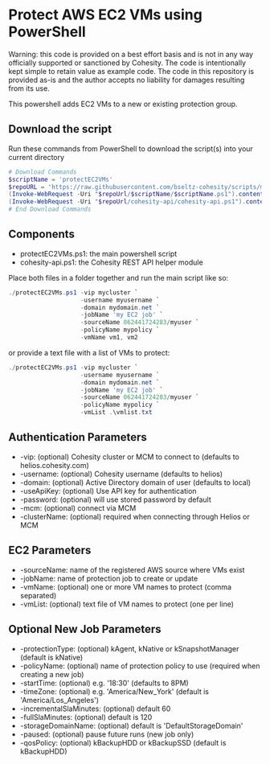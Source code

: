 # Protect AWS EC2 VMs using PowerShell

Warning: this code is provided on a best effort basis and is not in any way officially supported or sanctioned by Cohesity. The code is intentionally kept simple to retain value as example code. The code in this repository is provided as-is and the author accepts no liability for damages resulting from its use.

This powershell adds EC2 VMs to a new or existing protection group.

## Download the script

Run these commands from PowerShell to download the script(s) into your current directory

```powershell
# Download Commands
$scriptName = 'protectEC2VMs'
$repoURL = 'https://raw.githubusercontent.com/bseltz-cohesity/scripts/master/powershell'
(Invoke-WebRequest -Uri "$repoUrl/$scriptName/$scriptName.ps1").content | Out-File "$scriptName.ps1"; (Get-Content "$scriptName.ps1") | Set-Content "$scriptName.ps1"
(Invoke-WebRequest -Uri "$repoUrl/cohesity-api/cohesity-api.ps1").content | Out-File cohesity-api.ps1; (Get-Content cohesity-api.ps1) | Set-Content cohesity-api.ps1
# End Download Commands
```

## Components

* protectEC2VMs.ps1: the main powershell script
* cohesity-api.ps1: the Cohesity REST API helper module

Place both files in a folder together and run the main script like so:

```powershell
./protectEC2VMs.ps1 -vip mycluster `
                    -username myusername `
                    -domain mydomain.net `
                    -jobName 'my EC2 job' `
                    -sourceName 062441724283/myuser `
                    -policyName mypolicy `
                    -vmName vm1, vm2
```

or provide a text file with a list of VMs to protect:

```powershell
./protectEC2VMs.ps1 -vip mycluster `
                    -username myusername `
                    -domain mydomain.net `
                    -jobName 'my EC2 job' `
                    -sourceName 062441724283/myuser `
                    -policyName mypolicy `
                    -vmList .\vmlist.txt
```

## Authentication Parameters

* -vip: (optional) Cohesity cluster or MCM to connect to (defaults to helios.cohesity.com)
* -username: (optional) Cohesity username (defaults to helios)
* -domain: (optional) Active Directory domain of user (defaults to local)
* -useApiKey: (optional) Use API key for authentication
* -password: (optional) will use stored password by default
* -mcm: (optional) connect via MCM
* -clusterName: (optional) required when connecting through Helios or MCM

## EC2 Parameters

* -sourceName: name of the registered AWS source where VMs exist
* -jobName: name of protection job to create or update
* -vmName: (optional) one or more VM names to protect (comma separated)
* -vmList: (optional) text file of VM names to protect (one per line)

## Optional New Job Parameters

* -protectionType: (optional) kAgent, kNative or kSnapshotManager (default is kNative)
* -policyName: (optional) name of protection policy to use (required when creating a new job)
* -startTime: (optional) e.g. '18:30' (defaults to 8PM)
* -timeZone: (optional) e.g. 'America/New_York' (default is 'America/Los_Angeles')
* -incrementalSlaMinutes: (optional) default 60
* -fullSlaMinutes: (optional) default is 120
* -storageDomainName: (optional) default is 'DefaultStorageDomain'
* -paused: (optional) pause future runs (new job only)
* -qosPolicy: (optional) kBackupHDD or kBackupSSD (default is kBackupHDD)
